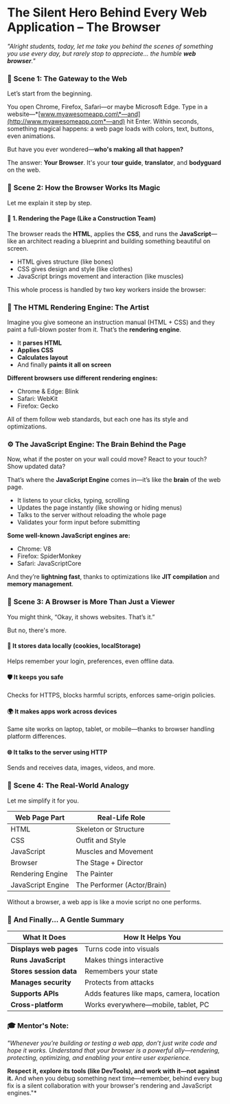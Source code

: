 # **The Silent Hero Behind Every Web Application – The Browser**

*"Alright students, today, let me take you behind the scenes of something you use every day, but rarely stop to appreciate... the humble **web browser**."*

### 📌 **Scene 1: The Gateway to the Web**

Let’s start from the beginning.

You open Chrome, Firefox, Safari—or maybe Microsoft Edge. Type in a website—\*[www.myawesomeapp.com\*—and](http://www.myawesomeapp.com*—and) hit Enter.
Within seconds, something magical happens: a web page loads with colors, text, buttons, even animations.

But have you ever wondered—**who's making all that happen?**

The answer: **Your Browser**. It's your **tour guide**, **translator**, and **bodyguard** on the web.

### 📌 **Scene 2: How the Browser Works Its Magic**

Let me explain it step by step.

#### 🧱 1. Rendering the Page (Like a Construction Team)

The browser reads the **HTML**, applies the **CSS**, and runs the **JavaScript**—like an architect reading a blueprint and building something beautiful on screen.

* HTML gives structure (like bones)
* CSS gives design and style (like clothes)
* JavaScript brings movement and interaction (like muscles)

This whole process is handled by two key workers inside the browser:

### 🔧 **The HTML Rendering Engine: The Artist**

Imagine you give someone an instruction manual (HTML + CSS) and they paint a full-blown poster from it.
That’s the **rendering engine**.

* It **parses HTML**
* **Applies CSS**
* **Calculates layout**
* And finally **paints it all on screen**

**Different browsers use different rendering engines:**

* Chrome & Edge: Blink
* Safari: WebKit
* Firefox: Gecko

All of them follow web standards, but each one has its style and optimizations.

### ⚙️ **The JavaScript Engine: The Brain Behind the Page**

Now, what if the poster on your wall could move? React to your touch? Show updated data?

That’s where the **JavaScript Engine** comes in—it’s like the **brain** of the web page.

* It listens to your clicks, typing, scrolling
* Updates the page instantly (like showing or hiding menus)
* Talks to the server without reloading the whole page
* Validates your form input before submitting

**Some well-known JavaScript engines are:**

* Chrome: V8
* Firefox: SpiderMonkey
* Safari: JavaScriptCore

And they’re **lightning fast**, thanks to optimizations like **JIT compilation** and **memory management**.

### 📌 **Scene 3: A Browser is More Than Just a Viewer**

You might think, “Okay, it shows websites. That’s it.”

But no, there's more.

#### 🧠 It **stores data** locally (cookies, localStorage)

Helps remember your login, preferences, even offline data.

#### 🛡️ It **keeps you safe**

Checks for HTTPS, blocks harmful scripts, enforces same-origin policies.

#### 🌍 It **makes apps work across devices**

Same site works on laptop, tablet, or mobile—thanks to browser handling platform differences.

#### 🌐 It **talks to the server** using HTTP

Sends and receives data, images, videos, and more.

### 📌 **Scene 4: The Real-World Analogy**

Let me simplify it for you.

| Web Page Part     | Real-Life Role              |
| ----------------- | --------------------------- |
| HTML              | Skeleton or Structure       |
| CSS               | Outfit and Style            |
| JavaScript        | Muscles and Movement        |
| Browser           | The Stage + Director        |
| Rendering Engine  | The Painter                 |
| JavaScript Engine | The Performer (Actor/Brain) |

Without a browser, a web app is like a movie script no one performs.

### 🧾 **And Finally... A Gentle Summary**

| What It Does            | How It Helps You                          |
| ----------------------- | ----------------------------------------- |
| **Displays web pages**  | Turns code into visuals                   |
| **Runs JavaScript**     | Makes things interactive                  |
| **Stores session data** | Remembers your state                      |
| **Manages security**    | Protects from attacks                     |
| **Supports APIs**       | Adds features like maps, camera, location |
| **Cross-platform**      | Works everywhere—mobile, tablet, PC       |

### 🎓 Mentor's Note:

*"Whenever you’re building or testing a web app, don’t just write code and hope it works.
Understand that your browser is a powerful ally—rendering, protecting, optimizing, and enabling your entire user experience.*

**Respect it, explore its tools (like DevTools), and work with it—not against it.**
And when you debug something next time—remember, behind every bug fix is a silent collaboration with your browser's rendering and JavaScript engines."\*
